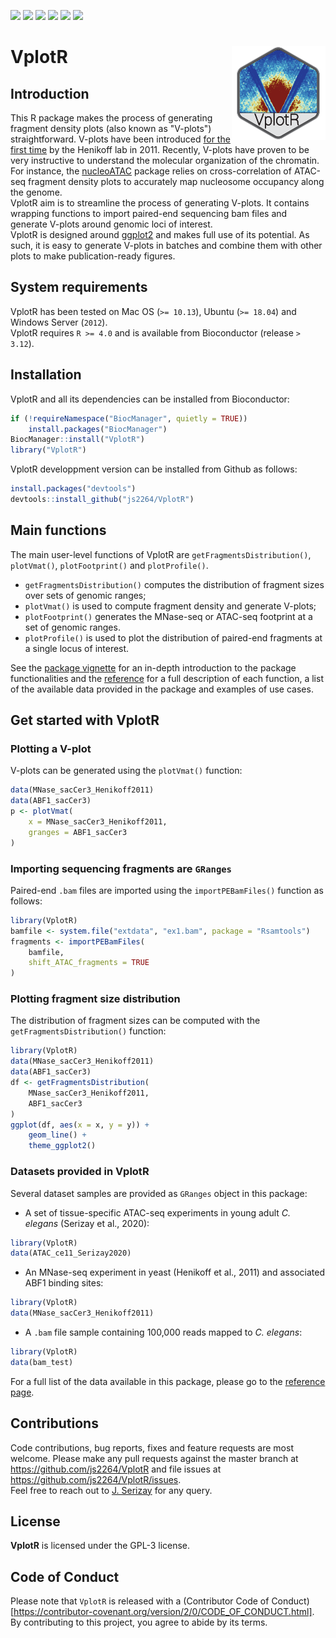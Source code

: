 [![](https://img.shields.io/badge/release%20version-1.1.0-orange.svg)](https://www.bioconductor.org/packages/VplotR)
[![](https://travis-ci.com/js2264/VplotR.svg?branch=master)](https://travis-ci.com/js2264/VplotR)
[![](https://codecov.io/gh/js2264/VplotR/branch/master/graph/badge.svg)](https://codecov.io/github/js2264/VplotR?branch=master)
[![](https://img.shields.io/badge/lifecycle-maturing-blue.svg)](https://www.tidyverse.org/lifecycle/#maturing)
[![](https://img.shields.io/github/languages/code-size/js2264/VplotR.svg)](https://github.com/js2264/VplotR)
[![](https://img.shields.io/badge/license-GPL--3-orange.svg)](https://www.gnu.org/licenses/gpl-3.0.en.html)

# VplotR <img src="inst/figures/logo.png" align="right" alt="" />

## Introduction

This R package makes the process of generating fragment density plots 
(also known as "V-plots") straightforward. V-plots have been introduced 
[for the first time](https://www.ncbi.nlm.nih.gov/pmc/articles/PMC3215028/) 
by the Henikoff lab in 2011. Recently, V-plots have proven to be very 
instructive to understand the molecular organization of the chromatin. 
For instance, the 
[nucleoATAC](https://genome.cshlp.org/content/early/2015/08/27/gr.192294.115)
package relies on cross-correlation of ATAC-seq fragment density plots to 
accurately map nucleosome occupancy along the genome.  
VplotR aim is to streamline the process of generating V-plots. It contains 
wrapping functions to import paired-end sequencing bam files and generate 
V-plots around genomic loci of interest.  
VplotR is designed around [ggplot2](https://ggplot2.tidyverse.org/) and 
makes full use of its potential. As such, it is easy to generate V-plots 
in batches and combine them with other plots to make 
publication-ready figures.  

## System requirements 

VplotR has been tested on Mac OS (`>= 10.13`), Ubuntu (`>= 18.04`) and Windows Server (`2012`).  
VplotR requires `R >= 4.0` and is available from Bioconductor (release `> 3.12`). 

## Installation

VplotR and all its dependencies can be installed from Bioconductor:

```r
if (!requireNamespace("BiocManager", quietly = TRUE))
    install.packages("BiocManager")
BiocManager::install("VplotR")
library("VplotR")
```

VplotR developpment version can be installed from Github as follows:

```r
install.packages("devtools")
devtools::install_github("js2264/VplotR")
```

## Main functions 

The main user-level functions of VplotR are `getFragmentsDistribution()`, 
`plotVmat()`, `plotFootprint()` and `plotProfile()`.

* `getFragmentsDistribution()` computes the distribution of fragment sizes
  over sets of genomic ranges;
* `plotVmat()` is used to compute fragment density and generate V-plots;
* `plotFootprint()` generates the MNase-seq or ATAC-seq footprint at a 
  set of genomic ranges.
* `plotProfile()` is used to plot the distribution of paired-end fragments 
  at a single locus of interest.

See the [package vignette](https://jserizay.com/VplotR/articles/VplotR.html) 
for an in-depth introduction to the package functionalities and 
the [reference](https://jserizay.com/VplotR/reference/index.html) 
for a full description of each function, a list of the available data 
provided in the package and examples of use cases.

## Get started with VplotR 

### Plotting a V-plot

V-plots can be generated using the `plotVmat()` function: 

```r
data(MNase_sacCer3_Henikoff2011)
data(ABF1_sacCer3)
p <- plotVmat(
    x = MNase_sacCer3_Henikoff2011, 
    granges = ABF1_sacCer3
)
```

### Importing sequencing fragments are `GRanges`

Paired-end `.bam` files are imported using the `importPEBamFiles()` 
function as follows:

```r
library(VplotR)
bamfile <- system.file("extdata", "ex1.bam", package = "Rsamtools")
fragments <- importPEBamFiles(
    bamfile,
    shift_ATAC_fragments = TRUE
)
```

### Plotting fragment size distribution 

The distribution of fragment sizes can be computed with 
the `getFragmentsDistribution()` function: 

```r
library(VplotR)
data(MNase_sacCer3_Henikoff2011)
data(ABF1_sacCer3)
df <- getFragmentsDistribution(
    MNase_sacCer3_Henikoff2011,
    ABF1_sacCer3
)
ggplot(df, aes(x = x, y = y)) + 
    geom_line() + 
    theme_ggplot2()
```

### Datasets provided in VplotR

Several dataset samples are provided as `GRanges` 
object in this package:

- A set of tissue-specific ATAC-seq experiments in
young adult _C. elegans_ (Serizay et al., 2020):

```r
library(VplotR)
data(ATAC_ce11_Serizay2020)
```

- An MNase-seq experiment in yeast (Henikoff et al., 2011) 
and associated ABF1 binding sites:

```r
library(VplotR)
data(MNase_sacCer3_Henikoff2011)
```

- A `.bam` file sample containing 100,000 reads mapped to _C. elegans_:

```r
library(VplotR)
data(bam_test)
```

For a full list of the data available in this package, please go to the 
[reference page](https://jserizay.com/VplotR/reference/index.html#section-data). 

## Contributions

Code contributions, bug reports, fixes and feature requests are most welcome.
Please make any pull requests against the master branch at 
https://github.com/js2264/VplotR
and file issues at https://github.com/js2264/VplotR/issues.  
Feel free to reach out to [J. Serizay](mailto:jacquesserizay@gmail.com) for any 
query. 

## License 

**VplotR** is licensed under the GPL-3 license.

## Code of Conduct

Please note that `VplotR` is released with a 
(Contributor Code of Conduct)[https://contributor-covenant.org/version/2/0/CODE_OF_CONDUCT.html].  
By contributing to this project, you agree to abide by its terms.

